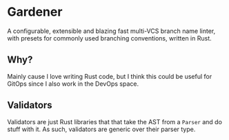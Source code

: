 # Gardener
A configurable, extensible and blazing fast multi-VCS branch name linter, with presets for commonly used branching conventions, written in Rust.

## Why?
Mainly cause I love writing Rust code, but I think this could be useful for GitOps since I also work in the DevOps space.

## Validators
Validators are just Rust libraries that that take the AST from a `Parser` and do stuff with it. As such, validators are generic over their parser type.
